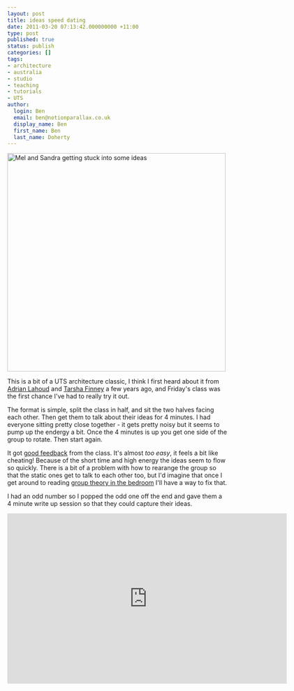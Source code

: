 ```yaml
---
layout: post
title: ideas speed dating
date: 2011-03-20 07:13:42.000000000 +11:00
type: post
published: true
status: publish
categories: []
tags:
- architecture
- australia
- studio
- teaching
- tutorials
- UTS
author:
  login: Ben
  email: ben@notionparallax.co.uk
  display_name: Ben
  first_name: Ben
  last_name: Doherty
---
```

<p><img src="{{ site.baseurl }}/assets/P3180348.JPG" alt="Mel and Sandra getting stuck into some ideas" title="Mel and Sandra (foreground) getting stuck into some ideas amid the din of all the other ideas!" style="width:500px;" /></p>
<p>This is a bit of a UTS architecture classic, I think I first heard about it from <a href="http://post-traumaticurbanism.com/" title="Adrian's website - Post-Traumatic Urbanism">Adrian Lahoud</a> and <a href="http://www.facebook.com/people/Tarsha-Finney/681629873">Tarsha Finney</a> a few years ago, and Friday's class was the first chance I've had to really try it out. </p>
<p>The format is simple, split the class in half, and sit the two halves facing each other. Then get them to talk about their ideas for 4 minutes. I had everyone sitting pretty close together - it gets pretty noisy but it seems to pump up the endergy a bit. Once the 4 minutes is up you get one side of the group to rotate. Then start again.</p>
<p>It got <a href="http://utsapocalypse.net/meljoanne/2011/03/18/speed-dating/">good feedback</a> from the class. It&#39;s almost <em>too easy</em>, it feels a bit like cheating! Because of the short time and high energy the ideas seem to flow so quickly. There is a bit of a problem with how to rearange the group so that the static ones get to talk to each other too, but I&#39;d imagine that once I get around to reading <a href="http://grouptheoryinthebedroom.com/" title="thanks to Ben Barnes for suggesting that one">group theory in the bedroom</a> I&#39;ll have a way to fix that.</p>
<p>I had an odd number so I popped the odd one off the end and gave them a 4 minute write up session so that they could capture their ideas.</p>
<p><iframe title="YouTube video player" width="640" height="390" src="http://www.youtube.com/embed/P0oSH4SOJGY" frameborder="0" allowfullscreen>There really should be an iframe here :( </iframe></p>
